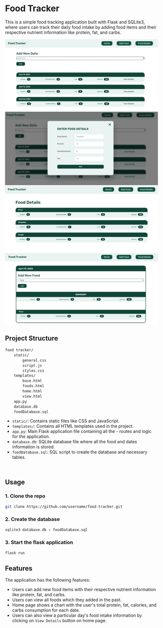 # Food Tracker
This is a simple food tracking application built with Flask and SQLite3, where users can track their daily food intake by adding food items and their respective nutrient information like protein, fat, and carbs.

![Home Page](static/screenshots/home.png)
![Form](static/screenshots/form.png)
![Food Details](static/screenshots/food.png)
![Individual Date Details](static/screenshots/details.png)

<h2> Project Structure </h2>

```bash
food tracker/
    static/
        general.css
        script.js
        styles.css
    templates/
        base.html
        foods.html
        home.html
        view.html
    app.py
    database.db
    foodDatabase.sql
```

- `static/`: Contains static files like CSS and JavaScript.
- `templates/`: Contains all HTML templates used in the project.
- `app.py`: Main Flask application file containing all the - routes and logic for the application.
- `database.db`: SQLite database file where all the food and dates information is stored.
- `foodDatabase.sql`: SQL script to create the database and necessary tables.

<br>

## Usage

### 1.  Clone the repo

```bash
git clone https://github.com/username/food-tracker.git
```

### 2. Create the database
```bash
sqlite3 database.db < foodDatabase.sql
```

### 3. Start the flask application
```bash
flask run
```

## Features
The application has the following features:

- Users can add new food items with their respective nutrient information like protein, fat, and carbs.
- Users can view all foods which they added in the past.
- Home page shows a chart with the user's total protein, fat, calories, and carbs consumption for each date.
- Users can also view a particular day's food intake information by clicking on `View Details` button on home page.